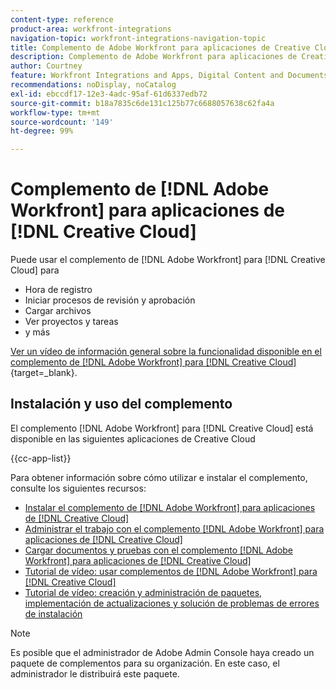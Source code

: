 ```yaml
---
content-type: reference
product-area: workfront-integrations
navigation-topic: workfront-integrations-navigation-topic
title: Complemento de Adobe Workfront para aplicaciones de Creative Cloud
description: Complemento de Adobe Workfront para aplicaciones de Creative Cloud
author: Courtney
feature: Workfront Integrations and Apps, Digital Content and Documents
recommendations: noDisplay, noCatalog
exl-id: ebccdf17-12e3-4adc-95af-61d6337edb72
source-git-commit: b18a7835c6de131c125b77c6688057638c62fa4a
workflow-type: tm+mt
source-wordcount: '149'
ht-degree: 99%

---
```



# Complemento de [!DNL Adobe Workfront] para aplicaciones de [!DNL Creative Cloud]

<!--Audited: 12/2023-->

Puede usar el complemento de [!DNL Adobe Workfront] para [!DNL Creative Cloud] para

* Hora de registro
* Iniciar procesos de revisión y aprobación
* Cargar archivos
* Ver proyectos y tareas
* y más

[Ver un vídeo de información general sobre la funcionalidad disponible en el complemento de  [!DNL Adobe Workfront] para [!DNL Creative Cloud] ](https://video.tv.adobe.com/v/3418801/){target=_blank}.

## Instalación y uso del complemento

El complemento [!DNL Adobe Workfront] para [!DNL Creative Cloud] está disponible en las siguientes aplicaciones de Creative Cloud

{{cc-app-list}}

Para obtener información sobre cómo utilizar e instalar el complemento, consulte los siguientes recursos:

* [Instalar el complemento de  [!DNL Adobe Workfront] para aplicaciones de  [!DNL Creative Cloud] ](/help/quicksilver/workfront-integrations-and-apps/adobe-workfront-for-creative-cloud/wf-cc-install-toc.md)
* [Administrar el trabajo con el complemento  [!DNL Adobe Workfront] para aplicaciones de  [!DNL Creative Cloud] ](/help/quicksilver/workfront-integrations-and-apps/adobe-workfront-for-creative-cloud/wf-cc-manage-work-toc.md)
* [Cargar documentos y pruebas con el complemento  [!DNL Adobe Workfront] para aplicaciones de  [!DNL Creative Cloud] ](/help/quicksilver/workfront-integrations-and-apps/adobe-workfront-for-creative-cloud/wf-cc-docs-proofs-toc.md)
* [Tutorial de vídeo: usar complementos de  [!DNL Adobe Workfront]  para [!DNL Creative Cloud]](https://experienceleague.adobe.com/es/docs/workfront-learn/tutorials-workfront/integrations/adobe-creative-cloud/use-adobe-workfront-extensions-for-creative-cloud)
* [Tutorial de vídeo: creación y administración de paquetes, implementación de actualizaciones y solución de problemas de errores de instalación](https://www.youtube.com/watch?v=zzvXNLIBzrc)

>[!NOTE]
>
>Es posible que el administrador de Adobe Admin Console haya creado un paquete de complementos para su organización. En este caso, el administrador le distribuirá este paquete.
